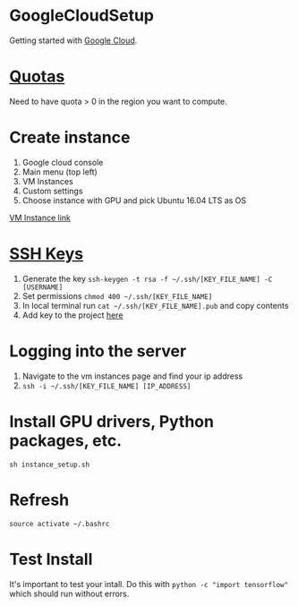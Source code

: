 # GoogleCloudSetup
Getting started with [Google Cloud](https://cloud.google.com).

# [Quotas](https://docs.google.com/forms/d/e/1FAIpQLSe291Fkdz1BuSe33-lSWXe5L_WmVhdeTq0WIE-wlREGz9zkDA/viewform)

Need to have quota > 0 in the region you want to compute.

# Create instance

1. Google cloud console
2. Main menu (top left)
3. VM Instances
4. Custom settings
5. Choose instance with GPU and pick Ubuntu 16.04 LTS as OS

[VM Instance link](https://console.cloud.google.com/compute/instances)

# [SSH Keys](https://cloud.google.com/compute/docs/instances/adding-removing-ssh-keys)
1. Generate the key `ssh-keygen -t rsa -f ~/.ssh/[KEY_FILE_NAME] -C [USERNAME]`
2. Set permissions `chmod 400 ~/.ssh/[KEY_FILE_NAME]`
3. In local terminal run `cat ~/.ssh/[KEY_FILE_NAME].pub` and copy contents
4. Add key to the project [here](https://console.cloud.google.com/compute/metadata/sshKeys)

# Logging into the server

1. Navigate to the vm instances page and find your ip address
2. `ssh -i ~/.ssh/[KEY_FILE_NAME] [IP_ADDRESS]`

# Install GPU drivers, Python packages, etc. 

`sh instance_setup.sh`

# Refresh

`source activate ~/.bashrc`

# Test Install

It's important to test your intall.  Do this with 
`python -c "import tensorflow"` which should run without errors.
